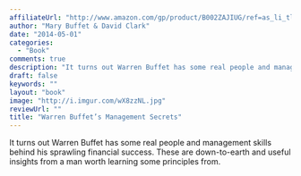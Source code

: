```yaml
---
affiliateUrl: "http://www.amazon.com/gp/product/B002ZAJIUG/ref=as_li_tl?ie=UTF8&camp=1789&creative=390957&creativeASIN=B002ZAJIUG&linkCode=as2&tag=jaktre-20&linkId=4PGZ3KSRFIWM45KE"
author: "Mary Buffet & David Clark"
date: "2014-05-01"
categories:
  - "Book"
comments: true
description: "It turns out Warren Buffet has some real people and management skills behind his sprawling financial success. These are down-to-earth and useful insig"
draft: false
keywords: ""
layout: "book"
image: "http://i.imgur.com/wX8zzNL.jpg"
reviewUrl: ""
title: "Warren Buffet’s Management Secrets"
---
```


It turns out Warren Buffet has some real people and management skills behind his sprawling financial success. These are down-to-earth and useful insights from a man worth learning some principles from.
